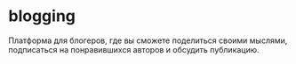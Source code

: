 # blogging

  Платформа для блогеров, где вы сможете поделиться своими мыслями, подписаться
на понравившихся авторов и обсудить публикацию.